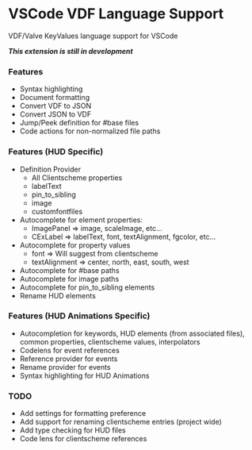 # VSCode VDF Language Support

VDF/Valve KeyValues language support for VSCode

***This extension is still in development***

### Features
 - Syntax highlighting
 - Document formatting
 - Convert VDF to JSON
 - Convert JSON to VDF
 - Jump/Peek definition for #base files
 - Code actions for non-normalized file paths

### Features (HUD Specific)
 - Definition Provider
    - All Clientscheme properties
    - labelText
    - pin_to_sibling
    - image
    - customfontfiles
 - Autocomplete for element properties:
    - ImagePanel => image, scaleImage, etc...
    - CExLabel => labelText, font, textAlignment, fgcolor, etc...
 - Autocomplete for property values
    - font => Will suggest from clientscheme
    - textAlignment => center, north, east, south, west
 - Autocomplete for #base paths
 - Autocomplete for image paths
 - Autocomplete for pin_to_sibling elements
 - Rename HUD elements

### Features (HUD Animations Specific)
 - Autocompletion for keywords, HUD elements (from associated files), common properties, clientscheme values, interpolators
 - Codelens for event references
 - Reference provider for events
 - Rename provider for events
 - Syntax highlighting for HUD Animations

### TODO
 - Add settings for formatting preference
 - Add support for renaming clientscheme entries (project wide)
 - Add type checking for HUD files
 - Code lens for clientscheme references